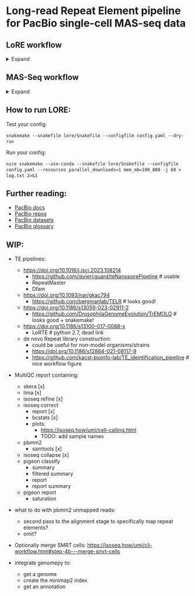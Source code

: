 # Long-read Repeat Element pipeline for PacBio single-cell MAS-seq data

## LoRE workflow
<details>
<summary>Expand</summary>

![broken image](imgs/rulegraph.png)
</details>

## MAS-Seq workflow
<details>s
<summary>Expand</summary>

![broken image](imgs/workflow.png)
</details>

## How to run LORE:

Test your config:
```[bash]
snakemake --snakefile lore/Snakefile --configfile config.yaml --dry-run
```

Run your config:
```[bash]
nice snakemake --use-conda --snakefile lore/Snakefile --configfile config.yaml --resources parallel_downloads=1 mem_mb=100_000 -j 60 > log.txt 2>&1
```

## Further reading:
  - [PacBio docs](https://isoseq.how/getting-started.html#recommended-single-cell-iso-seq-workflow)
  - [PacBio repos](https://github.com/PacificBiosciences/pbbioconda)
  - [PacBio datasets](https://downloads.pacbcloud.com/public/dataset/Kinnex-single-cell-RNA/)
  - [PacBio glossary](https://www.pacb.com/wp-content/uploads/2015/09/Pacific-Biosciences-Glossary-of-Terms.pdf)

## WIP:
  - TE pipelines:
    - https://doi.org/10.1016/j.isci.2023.108214
      - https://github.com/javiercguard/teNanoporePipeline  # usable
      - RepeatMaster
      - Dfam
    - https://doi.org/10.1093/nar/gkac794
      - https://github.com/bergmanlab/TELR  # looks good!
    - https://doi.org/10.1186/s13059-023-02911-2
      - https://github.com/DrosophilaGenomeEvolution/TrEMOLO  # looks good + snakemake!
    - https://doi.org/10.1186/s13100-017-0088-x
      - LoRTE  # python 2.7, dead link
    - de novo Repeat library construction:
      - could be useful for non-model organisms/strains
      - https://doi.org/10.1186/s12864-021-08117-9
      - https://github.com/kacst-bioinfo-lab/TE_ideintification_pipeline  # nice workflow figure
  
  - MultiQC report containing:
    - skera [x]
    - lima [x]
    - isoseq refine [x]
    - isoseq correct
      - report [x]
      - bcstats [x]
      - plots: 
        - https://isoseq.how/umi/cell-calling.html 
        - TODO: add sample names
    - pbmm2
      - samtools [x]
    - isoseq collapse [x]
    - pigeon classify
      - summary
      - filtered summary
      - report
      - report summary
    - pigeon report
      - saturation
  
  - what to do with pbmm2 unmapped reads:
    - second pass to the alignment stage to specifically map repeat elements?
    - omit?
  - Optionally merge SMRT cells:
    https://isoseq.how/umi/cli-workflow.html#step-4b---merge-smrt-cells
  - integrate genomepy to:
    - get a genome
    - create the minimap2 index
    - get an annotation
